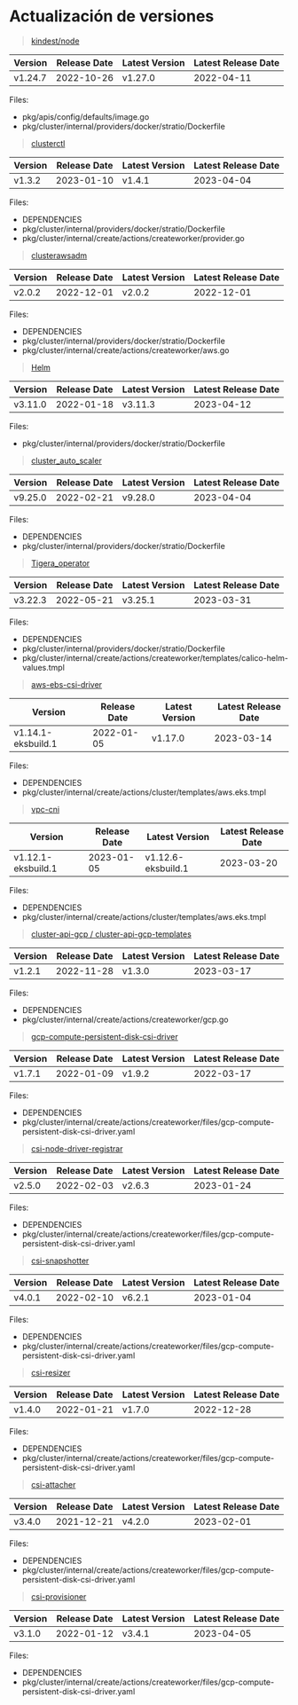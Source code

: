 # Actualización de versiones

> [kindest/node](https://hub.docker.com/r/kindest/node/tags)

| Version | Release Date | Latest Version | Latest Release Date |
| ------- | ------------ | -------------- | ------------------- |
| v1.24.7 | 2022-10-26   | v1.27.0        | 2022-04-11          |

Files:   
*   pkg/apis/config/defaults/image.go  
*   pkg/cluster/internal/providers/docker/stratio/Dockerfile

> [clusterctl](https://github.com/kubernetes-sigs/cluster-api/releases)

| Version | Release Date | Latest Version | Latest Release Date |
| ------- | ------------ | -------------- | ------------------- |
| v1.3.2  | 2023-01-10   | v1.4.1         | 2023-04-04       |

Files:   
*   DEPENDENCIES
*   pkg/cluster/internal/providers/docker/stratio/Dockerfile
*   pkg/cluster/internal/create/actions/createworker/provider.go

> [clusterawsadm](https://github.com/kubernetes-sigs/cluster-api-provider-aws/releases)

| Version | Release Date | Latest Version | Latest Release Date |
| ------- | ------------ | -------------- | ------------------- |
| v2.0.2  | 2022-12-01   | v2.0.2         | 2022-12-01          |

Files:  
*   DEPENDENCIES
*   pkg/cluster/internal/providers/docker/stratio/Dockerfile
*   pkg/cluster/internal/create/actions/createworker/aws.go

> [Helm](https://github.com/helm/helm/releases)

| Version | Release Date | Latest Version | Latest Release Date |
| ------- | ------------ | -------------- | ------------------- |
| v3.11.0  | 2022-01-18   | v3.11.3         | 2023-04-12          |

Files:  
*   pkg/cluster/internal/providers/docker/stratio/Dockerfile

> [cluster_auto_scaler](https://github.com/kubernetes/autoscaler/releases) 

| Version | Release Date | Latest Version | Latest Release Date |
| ------- | ------------ | -------------- | ------------------- |
| v9.25.0  | 2022-02-21   | v9.28.0         | 2023-04-04          |

Files:  
*   DEPENDENCIES
*   pkg/cluster/internal/providers/docker/stratio/Dockerfile

> [Tigera_operator](https://github.com/projectcalico/calico/releases)

| Version | Release Date | Latest Version | Latest Release Date |
| ------- | ------------ | -------------- | ------------------- |
| v3.22.3  | 2022-05-21   | v3.25.1         | 2023-03-31          |

Files:  
*   DEPENDENCIES
*   pkg/cluster/internal/providers/docker/stratio/Dockerfile
*   pkg/cluster/internal/create/actions/createworker/templates/calico-helm-values.tmpl

> [aws-ebs-csi-driver](https://github.com/kubernetes-sigs/aws-ebs-csi-driver/releases)

| Version | Release Date | Latest Version | Latest Release Date |
| ------- | ------------ | -------------- | ------------------- |
| v1.14.1-eksbuild.1  | 2022-01-05   | v1.17.0         | 2023-03-14          |

Files:  
*   DEPENDENCIES
*   pkg/cluster/internal/create/actions/cluster/templates/aws.eks.tmpl

> [vpc-cni](https://github.com/aws/amazon-vpc-cni-k8s/releases)

| Version | Release Date | Latest Version | Latest Release Date |
| ------- | ------------ | -------------- | ------------------- |
| v1.12.1-eksbuild.1  | 2023-01-05   | v1.12.6-eksbuild.1         | 2023-03-20          |

Files:  
*   DEPENDENCIES
*   pkg/cluster/internal/create/actions/cluster/templates/aws.eks.tmpl

> [cluster-api-gcp / cluster-api-gcp-templates](https://github.com/kubernetes-sigs/cluster-api-provider-gcp/releases)

| Version | Release Date | Latest Version | Latest Release Date |
| ------- | ------------ | -------------- | ------------------- |
| v1.2.1  | 2022-11-28   | v1.3.0         | 2023-03-17          |

Files:  
*   DEPENDENCIES
*   pkg/cluster/internal/create/actions/createworker/gcp.go

> [gcp-compute-persistent-disk-csi-driver](https://github.com/kubernetes-sigs/gcp-compute-persistent-disk-csi-driver/releases)

| Version | Release Date | Latest Version | Latest Release Date |
| ------- | ------------ | -------------- | ------------------- |
| v1.7.1  | 2022-01-09   | v1.9.2         | 2022-03-17          |

Files:  
*   DEPENDENCIES
*   pkg/cluster/internal/create/actions/createworker/files/gcp-compute-persistent-disk-csi-driver.yaml

> [csi-node-driver-registrar](https://github.com/kubernetes-csi/node-driver-registrar/releases)

| Version | Release Date | Latest Version | Latest Release Date |
| ------- | ------------ | -------------- | ------------------- |
| v2.5.0  | 2022-02-03   | v2.6.3         | 2023-01-24          |

Files:  
*   DEPENDENCIES
*   pkg/cluster/internal/create/actions/createworker/files/gcp-compute-persistent-disk-csi-driver.yaml

> [csi-snapshotter](https://github.com/kubernetes-csi/external-snapshotter/releases)

| Version | Release Date | Latest Version | Latest Release Date |
| ------- | ------------ | -------------- | ------------------- |
| v4.0.1  | 2022-02-10   | v6.2.1         | 2023-01-04          |

Files:  
*   DEPENDENCIES
*   pkg/cluster/internal/create/actions/createworker/files/gcp-compute-persistent-disk-csi-driver.yaml

> [csi-resizer](https://github.com/kubernetes-csi/external-resizer/releases)

| Version | Release Date | Latest Version | Latest Release Date |
| ------- | ------------ | -------------- | ------------------- |
| v1.4.0  | 2022-01-21   | v1.7.0         | 2022-12-28          |

Files:  
*  DEPENDENCIES
*  pkg/cluster/internal/create/actions/createworker/files/gcp-compute-persistent-disk-csi-driver.yaml

> [csi-attacher]()

| Version | Release Date | Latest Version | Latest Release Date |
| ------- | ------------ | -------------- | ------------------- |
| v3.4.0  | 2021-12-21   | v4.2.0         | 2023-02-01          |

Files:  
*  DEPENDENCIES
*  pkg/cluster/internal/create/actions/createworker/files/gcp-compute-persistent-disk-csi-driver.yaml

> [csi-provisioner](https://github.com/kubernetes-csi/external-provisioner/releases)

| Version | Release Date | Latest Version | Latest Release Date |
| ------- | ------------ | -------------- | ------------------- |
| v3.1.0  | 2022-01-12   | v3.4.1         | 2023-04-05          |

Files:  
*  DEPENDENCIES
*  pkg/cluster/internal/create/actions/createworker/files/gcp-compute-persistent-disk-csi-driver.yaml